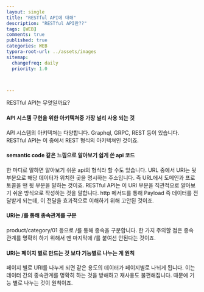 ```yaml
---
layout: single
title: "RESTful API에 대해"
description: "RESTful API란??"
tags: [WEB]
comments: true
published: true
categories: WEB
typora-root-url: ../assets/images
sitemap:
  changefreq: daily
  priority: 1.0



---
```


  RESTful API는 무엇일까요?



#### API 시스템 구현을 위한 아키텍쳐중 가장 널리 사용 되는 것

API 시스템의 아키텍쳐는 다양합니다. Graphql, GRPC, REST 등이 있습니다. RESTful API는 이 중에서 REST 형식의 아키텍쳐인 것이죠. 



#### semantic code 같은 느낌으로 알아보기 쉽게 쓴 api 코드

 한 마디로 말하면 알아보기 쉬운 api의 형식라 할 수도 있습니다. URL 중에서 URI는 뒷 부분으로 해당 데이터가 위치한 곳을 명시하는 주소입니다. 즉 URL에서 도메인과 프로토콜을 땐 뒷 부분을 말하는 것이죠. RESTful API는 이 URI 부분을 직관적으로 알아보기 쉬운 방식으로 작성하는 것을 말합니다. http 메서드를 통해 Payload 즉 데이터를 전달받게 되는데, 이 전달을 효과적으로 이해하기 위해 고안된 것이죠. 



#### URI는 /를 통해 종속관계를 구분

product/category/01 등으로 /를 통해 종속을 구분합니다. 한 가지 주의할 점은 종속관계를 명확히 하기 위해서 맨 마지막에 /를 붙여선 안된다는 것이죠. 



#### URI는 페이지 별로 만드는 것 보다 기능별로 나누는 게 원칙

 페이지 별로 URI를 나누게 되면 같은 용도의 데이터가 페이지별로 나뉘게 됩니다. 이는 데이터 간의 종속관계를 명확히 하는 것을 방해하고 재사용도 불편해집니다. 때문에 기능 별로 나누는 것이 원칙이죠. 

